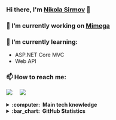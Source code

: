 <!-- Future banner -->

### Hi there, I'm [Nikola Sirmov](https://www.linkedin.com/in/sirmov/) 👋

### 🔭 I’m currently working on [Mimega](https://mimega-b819a.web.app)

### 🌱 I’m currently learning:

- ASP.NET Core MVC
- Web API

### 📫 How to reach me:

<p>
  <a href="mailto:sirmov0213@gmail.com"><img src="https://img.shields.io/badge/gmail-%23D14836.svg?&style=for-the-badge&logo=gmail&logoColor=white" /></a>&nbsp;&nbsp;&nbsp;&nbsp;
  <a href="https://www.linkedin.com/in/sirmov/"><img src="https://img.shields.io/badge/LinkedIn-0077B5?style=for-the-badge&logo=linkedin&logoColor=white" /></a>
  </p>

<details>
  <summary><b>:computer: &nbsp;Main tech knowledge</b></summary>
  <br/>
  
![HTML5](https://img.shields.io/badge/HTML5-E34F26.svg?&style=flat&logo=html5&logoColor=white)&nbsp;
![CSS3](https://img.shields.io/badge/CSS3-%231572B6.svg?&style=flat&logo=css3&logoColor=white)&nbsp;
![Markdown](https://img.shields.io/badge/Markdown-000000?style=for-the-flat&logo=markdown&logoColor=white)&nbsp;
![Bulma](https://img.shields.io/badge/Bulma-00D1B2?style=for-the-flat&logo=bulma&logoColor=white)&nbsp;
![Sass](https://img.shields.io/badge/Sass-CC6699?style=for-the-flat&logo=sass&logoColor=white)&nbsp;\
![JavaScript](https://img.shields.io/badge/Javascript-323330.svg?&style=flat&logo=javascript&logoColor=%23F7DF1E)&nbsp;
![npm](https://img.shields.io/badge/npm-CB3837.svg?&style=flat&logo=npm&logoColor=%23F7DF1E)&nbsp;
![Lit](https://img.shields.io/badge/Lit%20Html-324FFF.svg?&style=flat&logo=lit&logoColor=%23F7DF1E)&nbsp;
![Mocha](https://img.shields.io/badge/mocha.js-323330?style=for-the-flat&logo=mocha&logoColor=Brown)&nbsp;
![Chai](https://img.shields.io/badge/chai.js-323330?style=for-the-flat&logo=chai&logoColor=red)&nbsp;\
![.NET](https://img.shields.io/badge/.NET-5C2D91?style=for-the-flat&logo=.net&logoColor=white)&nbsp;
![C#](https://img.shields.io/badge/C%23-239120?style=for-the-flat&logo=c-sharp&logoColor=white)&nbsp;
![NuGet](https://img.shields.io/badge/NuGet-004880?style=for-the-flat&logo=nuget&logoColor=white)&nbsp;\
![ESLint](https://img.shields.io/badge/ESLint-4B32C3?style=for-the-flat&logo=eslint&logoColor=white)&nbsp;
![Prettier](https://img.shields.io/badge/Prettier-F7B93E?style=for-the-flat&logo=prettier&logoColor=white)&nbsp;
![Gimp](https://img.shields.io/badge/gimp-5C5543?style=for-the-flat&logo=gimp&logoColor=white)&nbsp;
![Inkscape](https://img.shields.io/badge/Inkscape-000000?style=for-the-flat&logo=Inkscape&logoColor=white)&nbsp;\
![Notepad++](https://img.shields.io/badge/Notepad++-90E59A.svg?style=for-the-flat&logo=notepad%2B%2B&logoColor=black)&nbsp;
![Visual Studio](https://img.shields.io/badge/Visual_Studio-5C2D91?style=for-the-flat&logo=visual%20studio&logoColor=white)&nbsp;
![Visual Studio Code](https://img.shields.io/badge/Visual_Studio_Code-0078D4?style=for-the-flat&logo=visual%20studio%20code&logoColor=white)&nbsp;\
![Git](https://img.shields.io/badge/GIT-%23F05033.svg?&style=flat&logo=git&logoColor=white)&nbsp;
![Github](https://img.shields.io/badge/Github-000000?style=for-the-flat&logo=github&logoColor=white)&nbsp;
![Webpack](https://img.shields.io/badge/Webpack-8DD6F9?style=for-the-flat&logo=webpack&logoColor=white)&nbsp;
![Postman](https://img.shields.io/badge/Postman-FF6C37?style=for-the-flat&logo=postman&logoColor=white)&nbsp;
![Firebase](https://img.shields.io/badge/Firebase-FFCA28?style=for-the-flat&logo=firebase&logoColor=white)&nbsp;

<!-- 
HTML5, CSS3, Markdown, Bulma, Sass, JavaScript, npm, Lit Html, mocha, chai,
c#, dotNet, NuGet, ESLint, Prettier, Gimp, Inkscape, Notepad++, Visual Studio, Visual Studio Code,
Git, Github, Webpack, Postman, Firebase
-->
</details>

<details>
  <summary><b>:bar_chart: &nbsp;GitHub Statistics</b></summary>
  <br/>
<p align="center">
  <img height="180" src ="https://github-readme-stats.vercel.app/api?username=sirmov&count_private=true&show_icons=true&theme=dracula">
  <img height="180" src ="https://github-readme-stats.vercel.app/api/top-langs/?username=sirmov&layout=compact&theme=dracula">
</p>
</details>

<!--
**Sirmov/Sirmov** is a ✨ _special_ ✨ repository because its `README.md` (this file) appears on your GitHub profile.

Here are some ideas to get you started:

- 🔭 I’m currently working on ...
- 🌱 I’m currently learning ...
- 👯 I’m looking to collaborate on ...
- 🤔 I’m looking for help with ...
- 💬 Ask me about ...
- 📫 How to reach me: ...
- 😄 Pronouns: ...
- ⚡ Fun fact: ...
-->
